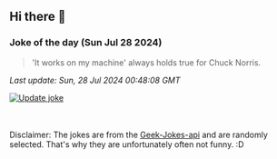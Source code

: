 ## Hi there 👋

### Joke of the day (Sun Jul 28 2024)
<!-- joke -->
>'It works on my machine' always holds true for Chuck Norris.
<!-- /joke -->

*Last update: Sun, 28 Jul 2024 00:48:08 GMT*

[![Update joke](https://github.com/nclskfm/nclskfm/actions/workflows/joke.yml/badge.svg)](https://github.com/nclskfm/nclskfm/actions/workflows/joke.yml)

<br><br>
Disclaimer: The jokes are from the [Geek-Jokes-api](https://github.com/sameerkumar18/geek-joke-api) and are randomly selected. That's why they are unfortunately often not funny. :D
